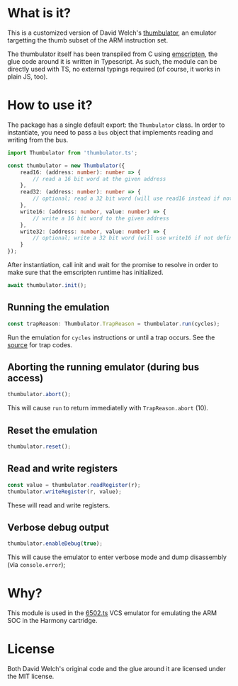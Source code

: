 # What is it?

This is a customized version of David Welch's
[thumbulator](https://github.com/dwelch67/thumbulator), an emulator targetting
the thumb subset of the ARM instruction set.

The thumbulator itself has been transpiled from C using
[emscripten](http://kripken.github.io/emscripten-site/), the glue code around it
is written in Typescript. As such, the module can be directly used with
TS, no external typings required (of course, it works in plain JS, too).

# How to use it?

The package has a single default export: the `Thumbulator` class. In order to
instantiate, you need to pass a `bus` object that implements reading and writing
from the bus.

```typescript
import Thumbulator from 'thumbulator.ts';

const thumbulator = new Thumbulator({
    read16: (address: number): number => {
        // read a 16 bit word at the given address
    },
    read32: (address: number): number => {
        // optional; read a 32 bit word (will use read16 instead if not defined)
    },
    write16: (address: number, value: number) => {
        // write a 16 bit word to the given address
    },
    write32: (address: number, value: number) => {
        // optional; write a 32 bit word (will use write16 if not defined)
    }
});
```

After instantiation, call init and wait for the promise to resolve in order to
make sure that the emscripten runtime has initialized.

```typescript
await thumbulator.init();
```

## Running the emulation

```typescript
const trapReason: Thumbulator.TrapReason = thumbulator.run(cycles);
```

Run the emulation for `cycles` instructions or until a trap occurs. See the
[source](https://github.com/DirtyHairy/thumbulator.ts/blob/master/src/Thumbulator.ts#L114)
for trap codes.

## Aborting the running emulator (during bus access)

```typescript
thumbulator.abort();
```

This will cause `run` to return immediatelly with `TrapReason.abort` (10).

## Reset the emulation

```typescript
thumbulator.reset();
```

## Read and write registers

```typescript
const value = thumbulator.readRegister(r);
thumbulator.writeRegister(r, value);
```

These will read and write registers.

## Verbose debug output

```typescript
thumbulator.enableDebug(true);
```

This will cause the emulator to enter verbose mode and dump disassembly (via `console.error`);

# Why?

This module is used in the [6502.ts](https://github.com/6502ts/6502.ts) VCS emulator
for emulating the ARM SOC in the Harmony cartridge.

# License

Both David Welch's original code and the glue around it are licensed under the
MIT license.
